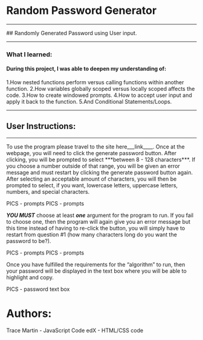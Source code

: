 # Random Password Generator
<hr>
## Randomly Generated Password using User input.
<hr>

### What I learned:

#### During this project, I was able to deepen my understanding of:

1.How nested functions perform versus calling functions within another function. 
2.How variables globally scoped versus locally scoped affects the code.
3.How to create windowed prompts.
4.How to accept user input and apply it back to the function.
5.And Conditional Statements/Loops.
<hr>

## User Instructions:
<hr>
To use the program please travel to the site here___link____.
Once at the webpage, you will need to click the generate password button. 
After clicking, you will be prompted to select ***between 8 - 128 characters***. If you choose a number outside of that range, you will be given an error message and must restart by clicking the generate password button again. 
After selecting an acceptable amount of characters, you will then be prompted to select, if you want, lowercase letters, uppercase letters, numbers, and special characters. 

PICS - prompts
PICS - prompts

***YOU MUST*** choose at least ***one*** argument for the program to run. If you fail to choose one, then the program will again give you an error message but this time instead of having to re-click the button, you will simply have to restart from question #1 (how many characters long do you want the password to be?).  

PICS - prompts
PICS - prompts

Once you have fulfilled the requirements for the “algorithm” to run, then your password will be displayed in the text box where you will be able to highlight and copy.

PICS - password text box

# Authors:
Trace Martin - JavaScript Code
edX - HTML/CSS code
